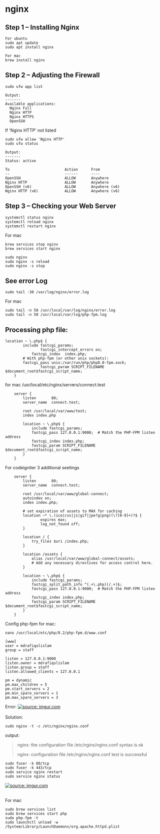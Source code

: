# nginx

Step 1 – Installing Nginx
--------------------------
```
For ubuntu
sudo apt update
sudo apt install nginx

For mac
brew install nginx
```
Step 2 – Adjusting the Firewall
-------------------------------
```
sudo ufw app list
```
```
Output:
-------
Available applications:
  Nginx Full
  Nginx HTTP
  Nginx HTTPS
  OpenSSH
```
If 'Nginx HTTP' not listed
```
sudo ufw allow 'Nginx HTTP'
sudo ufw status
```
```
Output:
-------
Status: active

To                         Action      From
--                         ------      ----
OpenSSH                    ALLOW       Anywhere                  
Nginx HTTP                 ALLOW       Anywhere                  
OpenSSH (v6)               ALLOW       Anywhere (v6)             
Nginx HTTP (v6)            ALLOW       Anywhere (v6)
```
Step 3 – Checking your Web Server
---------------------------------
```
systemctl status nginx
systemctl reload nginx
systemctl restart nginx
```
For mac
```
brew services stop nginx
brew services start nginx

sudo nginx
sudo nginx -s reload
sudo nginx -s stop
```
See error Log
--------------
```
sudo tail -30 /var/log/nginx/error.log
```
For mac
```
sudo tail -n 50 /usr/local/var/log/nginx/error.log
sudo tail -n 50 /usr/local/var/log/php-fpm.log
```
Processing php file:
--------------------
```
location ~ \.php$ {
		include fastcgi_params;
                fastcgi_intercept_errors on;
	        fastcgi_index  index.php;
		# With php-fpm (or other unix sockets):
		fastcgi_pass unix:/var/run/php/php8.0-fpm.sock;
                fastcgi_param SCRIPT_FILENAME $document_root$fastcgi_script_name;
	}
```
for mac /usr/local/etc/nginx/servers/connect.test
```
    server {
        listen       80;
        server_name  connect.test;

        root /usr/local/var/www/test;
        index index.php

        location ~ \.php$ {
            include fastcgi_params;
            fastcgi_pass 127.0.0.1:9000;  # Match the PHP-FPM listen address
            fastcgi_index index.php;
            fastcgi_param SCRIPT_FILENAME $document_root$fastcgi_script_name;
        }
    }
```
For codeigniter 3 additional seetings
```
    server {
        listen       80;
        server_name  connect.test;

        root /usr/local/var/www/global-connect;
        autoindex on;
        index index.php;

        # set expiration of assets to MAX for caching
        location ~* \.(ico|css|js|gif|jpe?g|png)(\?[0-9]+)?$ {
                expires max;
                log_not_found off;
        }

        location / {
            try_files $uri /index.php;
        }

        location /assets {
            alias /usr/local/var/www/global-connect/assets;
            # Add any necessary directives for access control here.
        }

        location ~ \.php$ {
            include fastcgi_params;
            fastcgi_split_path_info ^(.+\.php)(/.+)$;
            fastcgi_pass 127.0.0.1:9000;  # Match the PHP-FPM listen address
            fastcgi_index index.php;
            fastcgi_param SCRIPT_FILENAME $document_root$fastcgi_script_name;
        }
    }
```
Config php-fpm for mac:
```
nano /usr/local/etc/php/8.2/php-fpm.d/www.conf

[www]
user = mdrafiqulislam
group = staff

listen = 127.0.0.1:9000
listen.owner = mdrafiqulislam
listen.group = staff
listen.allowed_clients = 127.0.0.1

pm = dynamic
pm.max_children = 5
pm.start_servers = 2
pm.min_spare_servers = 1
pm.max_spare_servers = 3
```

Error:
<a href="https://imgur.com/DeeoTZw"><img src="https://i.imgur.com/DeeoTZw.png" title="source: imgur.com" /></a><br/><br/>
Solution:
```
sudo nginx -t -c /etc/nginx/nginx.conf
```
output:
> nginx: the configuration file /etc/nginx/nginx.conf syntax is ok
>
> nginx: configuration file /etc/nginx/nginx.conf test is successful

```
sudo fuser -k 80/tcp
sudo fuser -k 443/tcp
sudo service nginx restart
sudo service nginx status
```
<a href="https://imgur.com/lvJkgZA"><img src="https://i.imgur.com/lvJkgZA.png" title="source: imgur.com" /></a><br/><br/>

For mac
```
sudo brew services list
sudo brew services start php
sudo php-fpm -t
sudo launchctl unload -w /System/Library/LaunchDaemons/org.apache.httpd.plist
```
